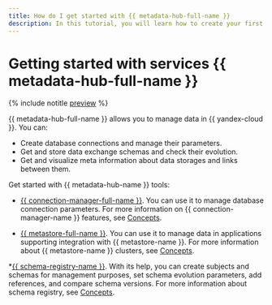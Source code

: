 ```yaml
---
title: How do I get started with {{ metadata-hub-full-name }}
description: In this tutorial, you will learn how to create your first connection and how to get started with a data registry.
---
```


# Getting started with services {{ metadata-hub-full-name }}
{% include notitle [preview](../../_includes/note-preview.md) %}

{{ metadata-hub-full-name }} allows you to manage data in {{ yandex-cloud }}. You can:

* Create database connections and manage their parameters.
* Get and store data exchange schemas and check their evolution.
* Get and visualize meta information about data storages and links between them.

Get started with {{ metadata-hub-name }} tools:

* [{{ connection-manager-full-name }}](connection-manager.md). You can use it to manage database connection parameters. For more information on {{ connection-manager-name }} features, see [Concepts](../concepts/connection-manager.md).

* [{{ metastore-full-name }}](metastore.md). You can use it to manage data in applications supporting integration with {{ metastore-name }}. For more information about {{ metastore-name }} clusters, see [Concepts](../concepts/metastore.md).

*[{{ schema-registry-name }}](schema-registry.md). With its help, you can create subjects and schemas for management purposes, set schema evolution parameters, add references, and compare schema versions. For more information about schema registry, see [Concepts](../concepts/schema-registry.md).
